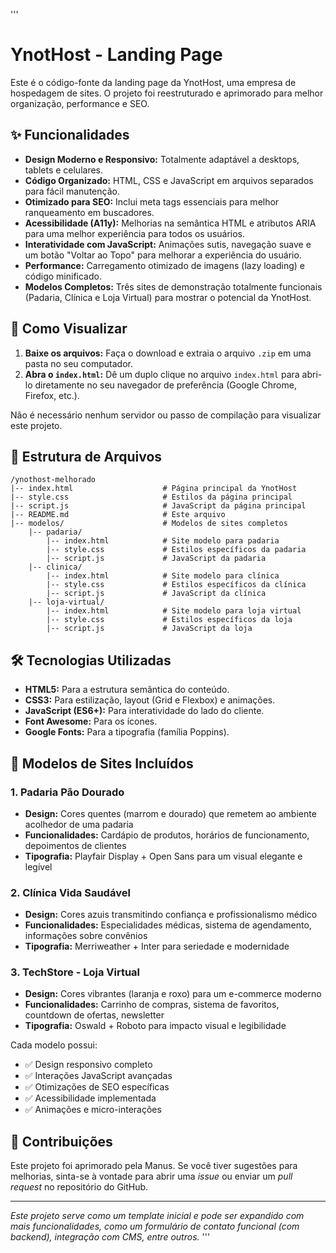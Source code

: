 '''
# YnotHost - Landing Page

Este é o código-fonte da landing page da YnotHost, uma empresa de hospedagem de sites. O projeto foi reestruturado e aprimorado para melhor organização, performance e SEO.

## ✨ Funcionalidades

- **Design Moderno e Responsivo:** Totalmente adaptável a desktops, tablets e celulares.
- **Código Organizado:** HTML, CSS e JavaScript em arquivos separados para fácil manutenção.
- **Otimizado para SEO:** Inclui meta tags essenciais para melhor ranqueamento em buscadores.
- **Acessibilidade (A11y):** Melhorias na semântica HTML e atributos ARIA para uma melhor experiência para todos os usuários.
- **Interatividade com JavaScript:** Animações sutis, navegação suave e um botão "Voltar ao Topo" para melhorar a experiência do usuário.
- **Performance:** Carregamento otimizado de imagens (lazy loading) e código minificado.
- **Modelos Completos:** Três sites de demonstração totalmente funcionais (Padaria, Clínica e Loja Virtual) para mostrar o potencial da YnotHost.

## 🚀 Como Visualizar

1.  **Baixe os arquivos:** Faça o download e extraia o arquivo `.zip` em uma pasta no seu computador.
2.  **Abra o `index.html`:** Dê um duplo clique no arquivo `index.html` para abri-lo diretamente no seu navegador de preferência (Google Chrome, Firefox, etc.).

Não é necessário nenhum servidor ou passo de compilação para visualizar este projeto.

## 📂 Estrutura de Arquivos

```
/ynothost-melhorado
|-- index.html                    # Página principal da YnotHost
|-- style.css                     # Estilos da página principal
|-- script.js                     # JavaScript da página principal
|-- README.md                     # Este arquivo
|-- modelos/                      # Modelos de sites completos
    |-- padaria/
        |-- index.html            # Site modelo para padaria
        |-- style.css             # Estilos específicos da padaria
        |-- script.js             # JavaScript da padaria
    |-- clinica/
        |-- index.html            # Site modelo para clínica
        |-- style.css             # Estilos específicos da clínica
        |-- script.js             # JavaScript da clínica
    |-- loja-virtual/
        |-- index.html            # Site modelo para loja virtual
        |-- style.css             # Estilos específicos da loja
        |-- script.js             # JavaScript da loja
```

## 🛠️ Tecnologias Utilizadas

- **HTML5:** Para a estrutura semântica do conteúdo.
- **CSS3:** Para estilização, layout (Grid e Flexbox) e animações.
- **JavaScript (ES6+):** Para interatividade do lado do cliente.
- **Font Awesome:** Para os ícones.
- **Google Fonts:** Para a tipografia (família Poppins).

## 🎨 Modelos de Sites Incluídos

### 1. Padaria Pão Dourado
- **Design:** Cores quentes (marrom e dourado) que remetem ao ambiente acolhedor de uma padaria
- **Funcionalidades:** Cardápio de produtos, horários de funcionamento, depoimentos de clientes
- **Tipografia:** Playfair Display + Open Sans para um visual elegante e legível

### 2. Clínica Vida Saudável
- **Design:** Cores azuis transmitindo confiança e profissionalismo médico
- **Funcionalidades:** Especialidades médicas, sistema de agendamento, informações sobre convênios
- **Tipografia:** Merriweather + Inter para seriedade e modernidade

### 3. TechStore - Loja Virtual
- **Design:** Cores vibrantes (laranja e roxo) para um e-commerce moderno
- **Funcionalidades:** Carrinho de compras, sistema de favoritos, countdown de ofertas, newsletter
- **Tipografia:** Oswald + Roboto para impacto visual e legibilidade

Cada modelo possui:
- ✅ Design responsivo completo
- ✅ Interações JavaScript avançadas
- ✅ Otimizações de SEO específicas
- ✅ Acessibilidade implementada
- ✅ Animações e micro-interações

## 🤝 Contribuições

Este projeto foi aprimorado pela Manus. Se você tiver sugestões para melhorias, sinta-se à vontade para abrir uma *issue* ou enviar um *pull request* no repositório do GitHub.

---

*Este projeto serve como um template inicial e pode ser expandido com mais funcionalidades, como um formulário de contato funcional (com backend), integração com CMS, entre outros.*
'''
